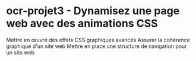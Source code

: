 # ocr-projet3 - Dynamisez une page web avec des animations CSS

Mettre en œuvre des effets CSS graphiques avancés
Assurer la cohérence graphique d'un site web
Mettre en place une structure de navigation pour un site web

